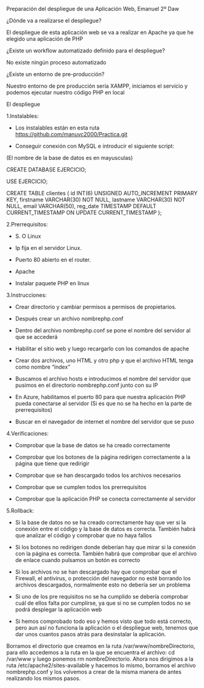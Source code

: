 Preparación del despliegue de una Aplicación Web, Emanuel 2º Daw 

 

¿Dónde va a realizarse el despliegue? 

El despliegue de esta aplicación web se va a realizar en Apache ya que he elegido una aplicación de PHP 

 

¿Existe un workflow automatizado definido para el despliegue? 

No existe ningún proceso automatizado 

 

¿Existe un entorno de pre-producción? 

Nuestro entorno de pre producción sería XAMPP, iniciamos el servicio y podemos ejecutar nuestro código PHP en local 

 

El despliegue 

 

1.Instalables: 

 
- Los instalables están en esta ruta  https://github.com/manuvc2000/Practica.git 

 
- Conseguir conexión con MySQL e introducir el siguiente script: 

(El nombre de la base de datos es en mayusculas)

CREATE DATABASE EJERCICIO; 

USE EJERCICIO;

CREATE TABLE clientes ( 
id INT(6) UNSIGNED AUTO_INCREMENT PRIMARY KEY, 
firstname VARCHAR(30) NOT NULL,
lastname VARCHAR(30) NOT NULL,
email VARCHAR(50),
reg_date TIMESTAMP DEFAULT CURRENT_TIMESTAMP ON UPDATE CURRENT_TIMESTAMP
); 

2.Prerrequisitos: 

 - S. O Linux 

 - Ip fija en el servidor Linux.  

 - Puerto 80 abierto en el router. 

 - Apache 

 - Instalar paquete PHP en linux 

 
3.Instrucciones: 

 - Crear directorio y cambiar permisos a permisos de propietarios. 

 - Después crear un archivo nombrephp.conf 

 - Dentro del archivo nombrephp.conf  se pone el nombre del servidor al que se accederá 

 - Habilitar el sitio web y luego recargarlo con los comandos de apache 

 - Crear dos archivos, uno HTML y otro php y que el archivo HTML tenga como nombre “índex” 

 - Buscamos el archivo hosts e introducimos el nombre del servidor que pusimos en el directorio nombrephp.conf junto con su IP 

 - En Azure, habilitamos el puerto 80 para que nuestra aplicación PHP pueda conectarse al servidor (Si es que no se ha hecho en la parte de prerrequisitos) 

 - Buscar en el navegador de internet el nombre del servidor que se puso 

 

 

4.Verificaciones: 

 - Comprobar que la base de datos se ha creado correctamente  

 - Comprobar que los botones de la página redirigen correctamente a la página que tiene que redirigir 

 - Comprobar que se han descargado todos los archivos necesarios  

 - Comprobar que se cumplen todos los prerrequisitos 

 - Comprobar que la aplicación PHP se conecta correctamente al servidor 

 

 

5.Rollback: 

 - Si la base de datos no se ha creado correctamente hay que ver si la conexión entre el código y la base de datos es correcta. También habrá que analizar el código y comprobar que no haya fallos 

 
 - Si los botones no redirigen donde deberían hay que mirar si la conexión con la página es correcta. También habrá que comprobar que el archivo de enlace cuando pulsamos un botón es correcto 

 
 - Si los archivos no se han descargado hay que comprobar que el Firewall, el antivirus, o protección del navegador no esté borrando los archivos descargados, normalmente esto no debería ser un problema 


- Si uno de los pre requisitos no se ha cumplido se debería comprobar cuál de ellos falta por cumplirse, ya que si no se cumplen todos no se podrá desplegar la aplicación web 

 
 - Si hemos comprobado todo eso y hemos visto que todo está correcto, pero aun así no funciona la aplicación o el despliegue web, tenemos que dar unos cuantos pasos atrás para desinstalar la aplicación. 

Borramos el directorio que creamos en la ruta /var/www/nombreDirectorio, para ello accedemos a la ruta en la que se encuentra el archivo: cd /var/www y luego ponemos rm nombreDirectorio. Ahora nos dirigimos a la ruta /etc/apache2/sites-available y hacemos lo mismo, borramos el archivo nombrephp.conf y los volvemos a crear de la misma manera de antes realizando los mismos pasos. 
